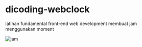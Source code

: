 # dicoding-webclock
latihan fundamental front-end web development membuat jam menggunakan moment

![jam](https://user-images.githubusercontent.com/63629593/130341948-3453a21f-191d-4fab-b733-e223da7d765e.jpg)

